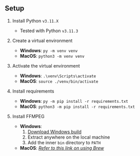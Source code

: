 ## Setup

1. Install Python `v3.11.X`
    - Tested with Python `v3.11.3`

2. Create a virtual environment
    - **Windows**: `py -m venv venv`
    - **MacOS**: `python3 -m venv venv`

3. Activate the virtual environment
    - **Windows**: `.\venv\Scripts\activate`
    - **MacOS**: `source ./venv/bin/activate`

4. Install requirements
    - **Windows**: `py -m pip install -r requirements.txt`
    - **MacOS**: `python3 -m pip install -r requirements.txt`

5. Install FFMPEG
    - **Windows**:
        1. [Download Windows build](https://www.gyan.dev/ffmpeg/builds/)
        2. Extract anywhere on the local machine
        3. Add the inner `bin` directory to `PATH`
    - **MacOS**: [*Refer to this link on using Brew*](https://formulae.brew.sh/formula/ffmpeg)